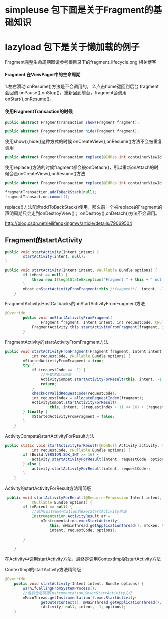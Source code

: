 # simpleuse 包下面是关于Fragment的基础知识
# lazyload 包下是关于懒加载的例子
Fragment完整生命周期图请参考根目录下的fragment_lifecycle.png
相关博客
#### Fragment 在ViewPager中的生命周期
1.左右滑动 onResume()方法是不会调用的。
2.点击home键回到后台 fragment 会回调 onPause(),onStop()。重新回到前台，fragment会调用onStart(),onResume()。

####  使用FragmentTransaction的时候
```java
public abstract FragmentTransaction show(Fragment fragment);

public abstract FragmentTransaction hide(Fragment fragment);

```
使用show(),hide()这种方式的时候 onCreateView(),onResume()方法不会被重复调用

```java
public abstract FragmentTransaction replace(@IdRes int containerViewId, Fragment fragment);

```
使用replace()方法的时候fragment都会被onDetach()，所以重新onAttach的时候会走onCreateView(),onResume()方法


```java
public abstract FragmentTransaction replace(@IdRes int containerViewId, Fragment fragment);

fragmentTransaction.addToBackStack(null);
fragmentTransaction.commit();
```
replace()方法配合addToBackStack()使用，那么前一个被replace的Fragment的声明周期只会走到onDestroyView()；
onDestroy(),onDetach()方法不会调用。

http://blog.csdn.net/leilifengxingmw/article/details/79069504

## Fragment的startActivity
```java
public void startActivity(Intent intent) {
        startActivity(intent, null);
}
```
```java
public void startActivity(Intent intent, @Nullable Bundle options) {
        if (mHost == null) {
            throw new IllegalStateException("Fragment " + this + " not attached to Activity");
        }
        mHost.onStartActivityFromFragment(this /*fragment*/, intent, -1, options);
    }
```
FragmentActivity.HostCallbacks的onStartActivityFromFragment方法
```java
@Override
        public void onStartActivityFromFragment(
                Fragment fragment, Intent intent, int requestCode, @Nullable Bundle options) {
            FragmentActivity.this.startActivityFromFragment(fragment, intent, requestCode, options);
        }
```
FragmentActivity的startActivityFromFragment方法
```java
public void startActivityFromFragment(Fragment fragment, Intent intent,
            int requestCode, @Nullable Bundle options) {
        mStartedActivityFromFragment = true;
        try {
            if (requestCode == -1) {
                //不要求返回结果
                ActivityCompat.startActivityForResult(this, intent, -1, options);
                return;
            }
            checkForValidRequestCode(requestCode);
            int requestIndex = allocateRequestIndex(fragment);
            ActivityCompat.startActivityForResult(
                    this, intent, ((requestIndex + 1) << 16) + (requestCode & 0xffff), options);
        } finally {
            mStartedActivityFromFragment = false;
        }
    }
```
ActivityCompat的startActivityForResult方法
```java
public static void startActivityForResult(@NonNull Activity activity, @NonNull Intent intent,
            int requestCode, @Nullable Bundle options) {
        if (Build.VERSION.SDK_INT >= 16) {
            activity.startActivityForResult(intent, requestCode, options);
        } else {
            activity.startActivityForResult(intent, requestCode);
        }
    }

```
Activity的startActivityForResult方法精简版
```java
 public void startActivityForResult(@RequiresPermission Intent intent, int requestCode,
            @Nullable Bundle options) {
        if (mParent == null) {
            //调用Instrumentation的execStartActivity方法
            Instrumentation.ActivityResult ar =
                mInstrumentation.execStartActivity(
                    this, mMainThread.getApplicationThread(), mToken, this,
                    intent, requestCode, options);
            
        }
            
    }
```
在Activity中调用startActivity方法，最终是调用ContextImpl的startActivity方法

ContextImpl的startActivity方法精简版

```java
@Override
    public void startActivity(Intent intent, Bundle options) {
        warnIfCallingFromSystemProcess();
        //最后也是调用Instrumentation的execStartActivity方法
        mMainThread.getInstrumentation().execStartActivity(
                getOuterContext(), mMainThread.getApplicationThread(), null,
                (Activity) null, intent, -1, options);
    }
```
